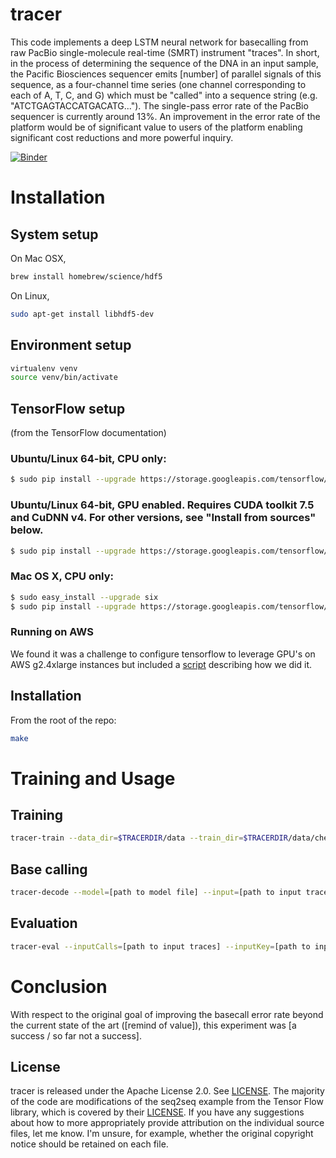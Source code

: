 # tracer

This code implements a deep LSTM neural network for basecalling from raw PacBio single-molecule real-time (SMRT) instrument "traces". In short, in the process of determining the sequence of the DNA in an input sample, the Pacific Biosciences sequencer emits [number] of parallel signals of this sequence, as a four-channel time series (one channel corresponding to each of A, T, C, and G) which must be "called" into a sequence string (e.g. "ATCTGAGTACCATGACATG..."). The single-pass error rate of the PacBio sequencer is currently around 13%. An improvement in the error rate of the platform would be of significant value to users of the platform enabling significant cost reductions and more powerful inquiry.

[![Binder](http://mybinder.org/badge.svg)](http://mybinder.org/repo/cb01/tracer)

# Installation

## System setup

On Mac OSX,

```bash
brew install homebrew/science/hdf5
```

On Linux,

```bash
sudo apt-get install libhdf5-dev
```

## Environment setup

```bash
virtualenv venv
source venv/bin/activate
```

## TensorFlow setup 
(from the TensorFlow documentation)

### Ubuntu/Linux 64-bit, CPU only:
```bash
$ sudo pip install --upgrade https://storage.googleapis.com/tensorflow/linux/cpu/tensorflow-0.8.0rc0-cp27-none-linux_x86_64.whl
```

### Ubuntu/Linux 64-bit, GPU enabled. Requires CUDA toolkit 7.5 and CuDNN v4.  For other versions, see "Install from sources" below.
```bash
$ sudo pip install --upgrade https://storage.googleapis.com/tensorflow/linux/gpu/tensorflow-0.8.0rc0-cp27-none-linux_x86_64.whl
```

### Mac OS X, CPU only:
```bash
$ sudo easy_install --upgrade six
$ sudo pip install --upgrade https://storage.googleapis.com/tensorflow/mac/tensorflow-0.8.0rc0-py2-none-any.whl
```

### Running on AWS

We found it was a challenge to configure tensorflow to leverage GPU's on AWS g2.4xlarge instances but included a [script](https://github.com/cb01/tracer/blob/master/ec2.sh) describing how we did it.

## Installation

From the root of the repo:

```bash
make
```

# Training and Usage

## Training

```bash
tracer-train --data_dir=$TRACERDIR/data --train_dir=$TRACERDIR/data/checkpoints --size=256 --num_layers=3 --in_vocab_size=20000
```

## Base calling

```bash
tracer-decode --model=[path to model file] --input=[path to input traces] --output=[path to which to write output]
```

## Evaluation

```bash
tracer-eval --inputCalls=[path to input traces] --inputKey=[path to input traces] --output=[path to which to write output]
```

# Conclusion

With respect to the original goal of improving the basecall error rate beyond the current state of the art ([remind of value]), this experiment was [a success / so far not a success].

## License

tracer is released under the Apache License 2.0. See [LICENSE](https://github.com/cb01/tracer/blob/master/LICENSE). The majority of the code are modifications of the seq2seq example from the Tensor Flow library, which is covered by their [LICENSE](https://github.com/cb01/tracer/blob/master/LICENSE.tflow). If you have any suggestions about how to more appropriately provide attribution on the individual source files, let me know. I'm unsure, for example, whether the original copyright notice should be retained on each file.


